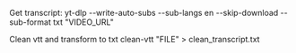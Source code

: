 Get transcript:
yt-dlp --write-auto-subs --sub-langs en --skip-download --sub-format txt "VIDEO_URL"

Clean vtt and transform to txt
clean-vtt "FILE" > clean_transcript.txt